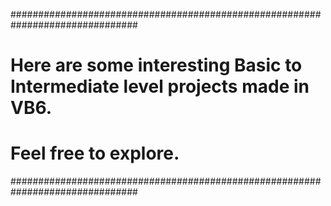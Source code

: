 ###############################################################################
# Here are some interesting Basic to Intermediate level projects made in VB6. #
# Feel free to explore.                                                       #
###############################################################################
